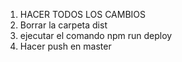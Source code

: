 1. HACER TODOS LOS CAMBIOS
2. Borrar la carpeta dist
3. ejecutar el comando npm run deploy
4. Hacer push en master
